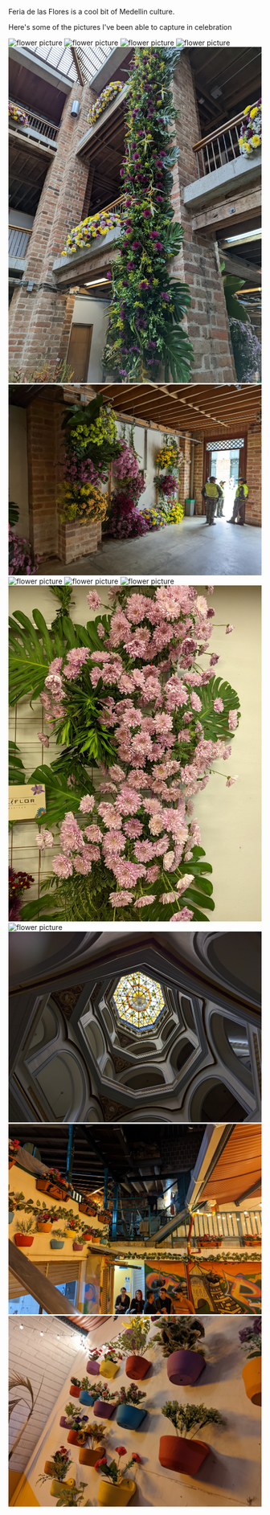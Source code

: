 Feria de las Flores is a cool bit of Medellin culture. 

Here's some of the pictures I've been able to capture in celebration

![flower picture](/assets/img/PXL_20220806_155902600.jpg)
![flower picture](/assets/img/PXL_20220806_161059677.jpg)
![flower picture](/assets/img/PXL_20220806_163013843.jpg)
![flower picture](/assets/img/PXL_20220806_163121208.jpg)
![flower picture](/assets/img/PXL_20220806_163128380.jpg)
![flower picture](/assets/img/PXL_20220806_163306543.jpg)
![flower picture](/assets/img/PXL_20220806_163316429.jpg)
![flower picture](/assets/img/PXL_20220806_163327764.jpg)
![flower picture](/assets/img/PXL_20220806_163336398.jpg)
![flower picture](/assets/img/PXL_20220806_163359051.jpg)
![flower picture](/assets/img/PXL_20220806_163426514.jpg)
![flower picture](/assets/img/PXL_20220806_164548134.jpg)
![flower picture](/assets/img/PXL_20220812_015444132.jpg)
![flower picture](/assets/img/PXL_20220812_015646295.jpg)
